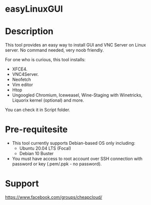 # easyLinuxGUI
# Description
This tool provides an easy way to install GUI and VNC Server on Linux server. No command needed, very noob friendly.

For one who is curious, this tool installs:
- XFCE4.
- VNC4Server.
- Neofetch
- Vim editor
- Htop
- Ungoogled Chromium, Iceweasel, Wine-Staging with Winetricks, Liquorix kernel (optional) and more.

You can check it in Script folder.

# Pre-requitesite
- This tool currently supports Debian-based OS only including:
  - Ubuntu 20.04 LTS (Focal)
  - Debian 10 Buster 
- You must have access to root account over SSH connection with password or key (.pem/.ppk - no password).

# Support
https://www.facebook.com/groups/cheapcloud/
